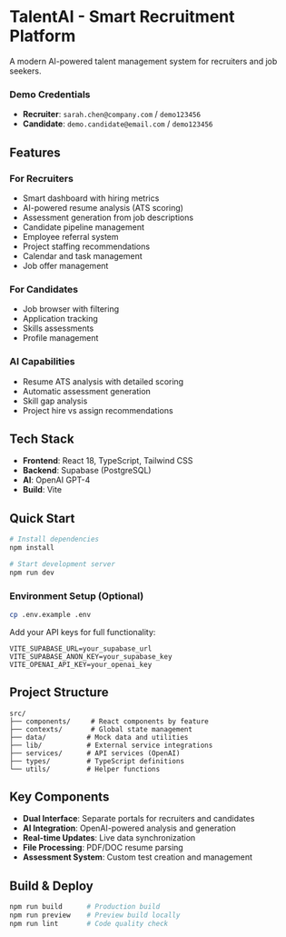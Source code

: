 # TalentAI - Smart Recruitment Platform

A modern AI-powered talent management system for recruiters and job seekers.

### Demo Credentials
- **Recruiter**: `sarah.chen@company.com` / `demo123456`
- **Candidate**: `demo.candidate@email.com` / `demo123456`

## Features

### For Recruiters
- Smart dashboard with hiring metrics
- AI-powered resume analysis (ATS scoring)
- Assessment generation from job descriptions
- Candidate pipeline management
- Employee referral system
- Project staffing recommendations
- Calendar and task management
- Job offer management

### For Candidates
- Job browser with filtering
- Application tracking
- Skills assessments
- Profile management

### AI Capabilities
- Resume ATS analysis with detailed scoring
- Automatic assessment generation
- Skill gap analysis
- Project hire vs assign recommendations

## Tech Stack

- **Frontend**: React 18, TypeScript, Tailwind CSS
- **Backend**: Supabase (PostgreSQL)
- **AI**: OpenAI GPT-4
- **Build**: Vite

## Quick Start

```bash
# Install dependencies
npm install

# Start development server
npm run dev
```

### Environment Setup (Optional)
```bash
cp .env.example .env
```

Add your API keys for full functionality:
```env
VITE_SUPABASE_URL=your_supabase_url
VITE_SUPABASE_ANON_KEY=your_supabase_key
VITE_OPENAI_API_KEY=your_openai_key
```

## Project Structure

```
src/
├── components/     # React components by feature
├── contexts/       # Global state management
├── data/          # Mock data and utilities
├── lib/           # External service integrations
├── services/      # API services (OpenAI)
├── types/         # TypeScript definitions
└── utils/         # Helper functions
```

## Key Components

- **Dual Interface**: Separate portals for recruiters and candidates
- **AI Integration**: OpenAI-powered analysis and generation
- **Real-time Updates**: Live data synchronization
- **File Processing**: PDF/DOC resume parsing
- **Assessment System**: Custom test creation and management

## Build & Deploy

```bash
npm run build      # Production build
npm run preview    # Preview build locally
npm run lint       # Code quality check
```
